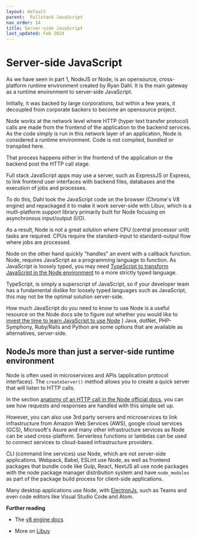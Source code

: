 ```yaml
---
layout: default
parent:  Fullstack JavaScript
nav_order: 14
title: Server-side JavaScript
last_updated: Feb 2024
---
```


# Server-side JavaScript

As we have seen in part 1, NodeJS  or Node, is an opensource, cross-platform runtime environment created by Ryan Dahl. It is the main gateway as a runtime environment to server-side JavaScript.

Initially, it was backed by large corporations, but within a few years, it decoupled from corporate backers to become an opensource project. 

Node works at the network level where HTTP (hyper text transfer protocol) calls are made from the frontend of the application to the backend services. As the code simply is run in this network layer of an application, Node is considered a runtime environment. Code is not compiled, bundled or transpiled here. 

That process happens either in the frontend of the application or the backend post the HTTP call stage.

Full stack JavaScript apps may use a server, such as ExpressJS or Express, to link frontend user interfaces with backend files, databases and the execution of jobs and processes.

To do this, Dahl took the JavaScript code on the browser (Chrome's V8 engine) and repackaged it to make it work server-side with Libuv, which is a mutli-platform support library primarily built for Node focusing on asynchronous input/output (I/O).

As a result, Node is not a great solution where CPU (central processor unit) tasks are required. CPUs require the standard-input to standard-outpul flow where jobs are processed. 

Node on the other hand quickly "handles" an event with a callback function. Node, requires JavaScript as a programming language to function. As JavaScript is loosely typed, you may need [TypeScript to transform JavaScript in the Node environment](https://nodejs.org/en/learn/getting-started/nodejs-with-typescript) to a more strictly typed language. 

TypeScript, is simply a superscript of JavaScript, so if your developer team has a fundamental dislike for loosely typed languages such as JavaScript, this may not be the optimal solution server-side. 

How much JavaScript do you need to know to use Node is a useful resource on the Node docs site to figure out whether you would like to [invest the time to learn JavaScript to use Node](https://nodejs.org/en/learn/getting-started/how-much-javascript-do-you-need-to-know-to-use-nodejs)
]
Java, dotNet, PHP-Symphony, Ruby/Rails and Python are some options that are available as alternatives, server-side.

## NodeJs more than just a server-side runtime environment

Node is often used in microservices and APIs (application protocol interfaces). The `createServer()` method allows you to create a quick server that will listen to HTTP calls. 

In the section [anatomy of an HTTP call in the Node official docs](https://nodejs.org/en/learn/modules/anatomy-of-an-http-transaction), you can see how requests and responses are handled with this simple set up.

However, you can also use 3rd party servers and microservices to link infrastructure from Amazon Web Services (AWS), google cloud services (GCS), Microsoft's Asure and many other infrastructure services as Node can be used cross-platform. Serverless functions or lambdas can be used to connect services to cloud-based infrastructure providers.

CLI (command line services) use Node, which are not server-side applications. Webpack, Babel, ESLint use Node, as well as frontend packages that bundle code like Gulp, React, NextJS all use node packages with the node package manager distribution system and have `node_modules` as part of the package build process for client-side applications.

Many desktop applications use Node, with [ElectronJs](https://www.electronjs.org/), such as Teams and even code editors like Visual Studio Code and Atom.



__Further reading__

- The [v8 engine docs](https://v8.dev/docs)

- More on [Libuv](https://docs.libuv.org/en/v1.x/)
